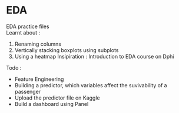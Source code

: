 # EDA
EDA practice files\
Learnt about : 
1. Renaming columns
2. Vertically stacking boxplots using subplots
3. Using a heatmap
Insipiration : Introduction to EDA course on Dphi

Todo :
 * Feature Engineering 
 * Building a predictor, which variables affect the suvivability of a passenger
 * Upload the predictor file on Kaggle
 * Build a dashboard using Panel
